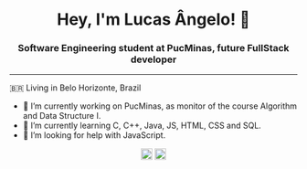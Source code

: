 <h1 align="center">Hey, I'm Lucas Ângelo! 👋</h1>
<h3 align="center">Software Engineering student at PucMinas, future FullStack developer</h3>
<hr>

<p>
🇧🇷 Living in Belo Horizonte, Brazil <br>

- 🔭 I’m currently working on PucMinas, as monitor of the course Algorithm and Data Structure I. <br>
- 🌱 I’m currently learning C, C++, Java, JS, HTML, CSS and SQL. <br>
- 🤔 I’m looking for help with JavaScript. <br>
</p>

<p align="center">
<a href="https://www.linkedin.com/in/lucas-angelo" target="_blank"><img align="center" src="https://cdn.jsdelivr.net/npm/simple-icons@3.0.1/icons/linkedin.svg" alt="maykbrito" height="20" width="20" /></a>
<a href="https://www.instagram.com/lcs2001_" target="_blank"><img align="center" src="https://cdn.jsdelivr.net/npm/simple-icons@3.0.1/icons/instagram.svg" alt="maykbrito" height="20" width="20" /></a>
</p>
